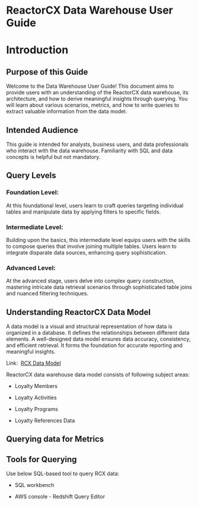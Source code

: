 # ReactorCX Data Warehouse User Guide

# Introduction

## Purpose of this Guide

Welcome to the Data Warehouse User Guide! This document aims to provide
users with an understanding of the ReactorCX data warehouse, its
architecture, and how to derive meaningful insights through querying.
You will learn about various scenarios, metrics, and how to write
queries to extract valuable information from the data model.

## Intended Audience

This guide is intended for analysts, business users, and data
professionals who interact with the data warehouse. Familiarity with SQL
and data concepts is helpful but not mandatory.

## Query Levels

### Foundation Level:

At this foundational level, users learn to craft queries targeting
individual tables and manipulate data by applying filters to specific
fields.

### Intermediate Level:

Building upon the basics, this intermediate level equips users with the
skills to compose queries that involve joining multiple tables. Users
learn to integrate disparate data sources, enhancing query
sophistication.

### Advanced Level:

At the advanced stage, users delve into complex query construction,
mastering intricate data retrieval scenarios through sophisticated table
joins and nuanced filtering techniques.


## Understanding ReactorCX Data Model

A data model is a visual and structural representation of how data is
organized in a database. It defines the relationships between different
data elements. A well-designed data model ensures data accuracy,
consistency, and efficient retrieval. It forms the foundation for
accurate reporting and meaningful insights.

Link:  [RCX Data
Model](https://loyaltymethods.sharepoint.com/:u:/s/RCXHydTeam/EbGXd9APhzJHtMrQ_w7hwAsBaUjr7oxv8Nw1vZgnphZ-Ag?e=6M9k0I)

ReactorCX data warehouse data model consists of following subject areas:

- Loyalty Members

- Loyalty Activities

- Loyalty Programs

- Loyalty References Data

## Querying data for Metrics

## Tools for Querying

Use below SQL-based tool to query RCX data:

- SQL workbench

- AWS console - Redshift Query Editor
